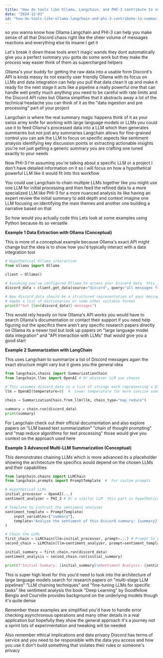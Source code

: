 ```yaml
---
title: "How do tools like Ollama, Langchain, and PHI-3 contribute to summarizing Discord engagement data?"
date: "2024-12-03"
id: "how-do-tools-like-ollama-langchain-and-phi-3-contribute-to-summarizing-discord-engagement-data"
---
```


 so you wanna know how Ollama Langchain and PHI-3 can help you make sense of all that Discord chaos right  like the sheer volume of messages reactions and everything else its insane  I get it

Let's break it down  these tools aren't magic wands they dont automatically give you a perfect summary  you gotta do some work but they make the *process* way easier  think of them as supercharged helpers

Ollama's your buddy for getting the raw data into a usable form  Discord's API is kinda messy its not exactly user friendly  Ollama with its focus on LLMs and data integration can help you pull that data  clean it up and make it ready for the next stage  it acts like a pipeline a really powerful one that can handle  well pretty much anything  you need to be careful with rate limits and the Discord API rules but Ollama simplifies that  it abstracts away a lot of the technical headache  you can think of it as the "data ingestion and pre processing" part of your project

Langchain is where the real summary magic happens  think of it as your swiss army knife for working with large language models or LLMs  you could use it to feed Ollama's processed data into a LLM which then generates summaries  but not just any summaries  Langchain allows for fine-grained control  you can ask the LLM to focus on specific aspects like sentiment analysis identifying key discussion points or extracting actionable insights  you're not just getting a generic summary  you are crafting one tuned exactly to your needs

Now PHI-3 I'm assuming you're talking about a specific LLM or a project  I don't have detailed information on it so I will focus on how a hypothetical powerful LLM  like it would fit into this workflow

You could use Langchain to chain multiple LLMs together  like you might use one LLM for initial processing and then feed the refined data to a more specialized LLM like PHI-3 for a more nuanced analysis  its like having an expert review the initial summary to add depth and context  imagine one LLM focusing on identifying the main themes and another one building a narrative based on that

So  how would you actually code this Lets look at some examples using Python because its so versatile


**Example 1 Data Extraction with Ollama (Conceptual)**

This is more of a conceptual example because Ollama's exact API might change  but the idea is to show how you'd typically interact with a data integration tool

```python
# Hypothetical Ollama interaction
from ollama import Ollama

client = Ollama()

# Assuming you've configured Ollama to access your Discord data  this is simplified
discord_data = client.get_data(source="discord", query="all messages from #general channel last week")

# Now discord_data should be a structured representation of your messages  ready for further processing
# maybe a list of dictionaries or some other suitable format
print(f"Got {len(discord_data)} messages")  
```

This would rely heavily on how Ollama's API works  you would have to search Ollama's documentation or contact their support if you need help figuring out the specifics  there aren't any specific research papers directly on Ollama its a newer tool  but look up papers on "large language model data integration" and "API interaction with LLMs"  that would give you a good start


**Example 2 Summarization with LangChain**

This uses Langchain to summarize a list of Discord messages  again the exact structure might vary but it gives you the general idea

```python
from langchain.chains import SummarizationChain
from langchain.llms import OpenAI # Or whatever LLM you choose

# This assumes discord_data is a list of strings each representing a Discord message  from the previous step
llm = OpenAI(temperature=0)  #  Lower temperature for more concise summaries

chain = SummarizationChain.from_llm(llm, chain_type="map_reduce")

summary = chain.run(discord_data)
print(summary)
```

For Langchain  check out their official documentation and also explore papers on "LLM based text summarization"  "chain of thought prompting" and "map reduce algorithms for text processing"  those would give you context on the approach used here


**Example 3 Advanced Multi-LLM Summarization (Conceptual)**

This demonstrates chaining LLMs which is more advanced  its a placeholder showing the architecture  the specifics would depend on the chosen LLMs and their capabilities

```python
from langchain.chains import LLMChain
from langchain.prompts import PromptTemplate  #  For custom prompts

# Hypothetical LLMs
initial_processor = OpenAI(...)
sentiment_analyzer = PHI_3 # Or a similar LLM  this part is hypothetical 

# Template to instruct the sentiment analyzer
sentiment_template = PromptTemplate(
    input_variables=["summary"],
    template="Analyze the sentiment of this Discord summary: {summary}"
)

# Chain the LLMs
first_chain = LLMChain(llm=initial_processor, prompt=...) # Prompt to get a general summary
second_chain = LLMChain(llm=sentiment_analyzer, prompt=sentiment_template)

initial_summary = first_chain.run(discord_data)
sentiment_analysis = second_chain.run(initial_summary)

print(f"Initial Summary: {initial_summary}\nSentiment Analysis: {sentiment_analysis}")

```

This is super high level  for this you'd need to look into the architecture of large language models  search for research papers on "multi-stage LLM pipelines" "LLM chaining techniques" and "fine-tuning LLMs for specific tasks"  like sentiment analysis  the book "Deep Learning" by Goodfellow Bengio and Courville provides background on the underlying models  though it's quite dense


Remember these examples are simplified  you'd have to handle error checking asynchronous operations and many other details in a real application  but hopefully they show the general approach  it's a journey not a sprint  lots of experimentation and tweaking will be needed

Also remember ethical implications and data privacy  Discord has terms of service and you need to be responsible with the data you access and how you use it  don't build something that violates their rules or someone's privacy
